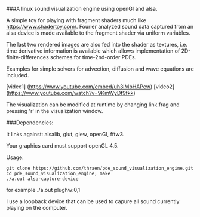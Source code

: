 ###A linux sound visualization engine using openGl and alsa. 

A simple toy for playing with fragment shaders much like 
https://www.shadertoy.com/. Fourier analyzed sound data captured from an alsa 
device is made available to the fragment shader via uniform variables. 

The last two rendered images are also fed into the shader 
as textures, i.e. time derivative information is available which allows 
implementation of 2D-finite-differences schemes for time-2nd-order PDEs.

Examples for simple solvers for advection, diffusion and wave equations are
included. 

[video1] (https://www.youtube.com/embed/uh3lMbHAPew)
[video2] (https://www.youtube.com/watch?v=9KmWyDt9fkk)

The visualization can be modified at runtime by changing 
link.frag and pressing 'r' in the visualization window.

###Dependencies:

It links against: alsalib, glut, glew, openGl, fftw3. 

Your graphics card must support openGL 4.5.

Usage:
```
git clone https://github.com/thraen/pde_sound_visualization_engine.git
cd pde_sound_visualization_engine; make
./a.out alsa-capture-device
```

for example ./a.out plughw:0,1

I use a loopback device that can be used to capure all sound currently playing
on the computer.
